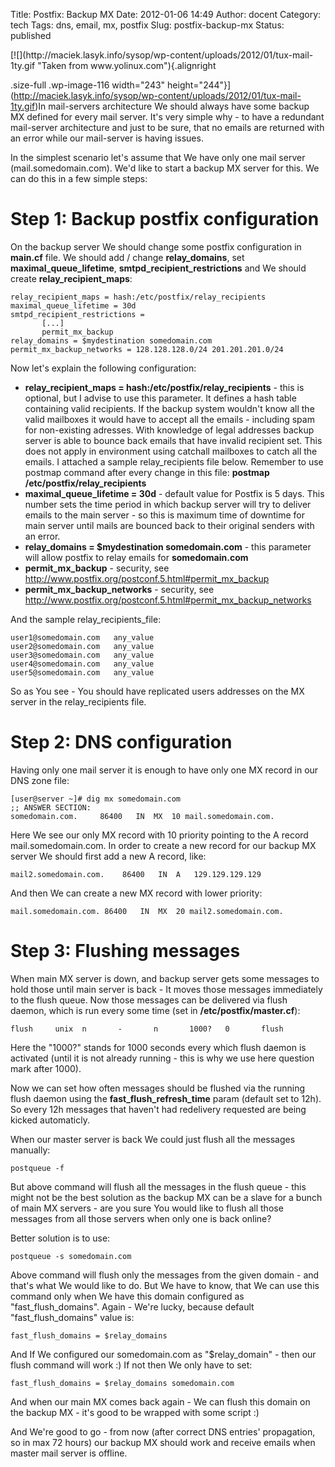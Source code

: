 Title: Postfix: Backup MX
Date: 2012-01-06 14:49
Author: docent
Category: tech
Tags: dns, email, mx, postfix
Slug: postfix-backup-mx
Status: published

<!--:en-->[![](http://maciek.lasyk.info/sysop/wp-content/uploads/2012/01/tux-mail-1ty.gif "Taken from www.yolinux.com"){.alignright
.size-full .wp-image-116 width="243"
height="244"}](http://maciek.lasyk.info/sysop/wp-content/uploads/2012/01/tux-mail-1ty.gif)In
mail-servers architecture We should always have some backup MX defined
for every mail server. It's very simple why - to have a redundant
mail-server architecture and just to be sure, that no emails are
returned with an error while our mail-server is having issues.

In the simplest scenario let's assume that We have only one mail server
(mail.somedomain.com). We'd like to start a backup MX server for this.
We can do this in a few simple steps:

Step 1: Backup postfix configuration
====================================

On the backup server We should change some postfix configuration in
**main.cf** file. We should add / change **relay\_domains**, set
**maximal\_queue\_lifetime**, **smtpd\_recipient\_restrictions** and We
should create **relay\_recipient\_maps**:

    relay_recipient_maps = hash:/etc/postfix/relay_recipients
    maximal_queue_lifetime = 30d
    smtpd_recipient_restrictions =
           [...]
           permit_mx_backup
    relay_domains = $mydestination somedomain.com
    permit_mx_backup_networks = 128.128.128.0/24 201.201.201.0/24

Now let's explain the following configuration:

-   **relay\_recipient\_maps = hash:/etc/postfix/relay\_recipients** -
    this is optional, but I advise to use this parameter. It defines a
    hash table containing valid recipients. If the backup system
    wouldn't know all the valid mailboxes it would have to accept all
    the emails - including spam for non-existing adresses. With
    knowledge of legal addresses backup server is able to bounce back
    emails that have invalid recipient set. This does not apply in
    environment using catchall mailboxes to catch all the emails. I
    attached a sample relay\_recipients file below. Remember to use
    postmap command after every change in this file: **postmap
    /etc/postfix/relay\_recipients**
-   **maximal\_queue\_lifetime = 30d** - default value for Postfix is
    5 days. This number sets the time period in which backup server will
    try to deliver emails to the main server - so this is maximum time
    of downtime for main server until mails are bounced back to their
    original senders with an error.
-   **relay\_domains = \$mydestination somedomain.com** - this parameter
    will allow postfix to relay emails for **somedomain.com**
-   **permit\_mx\_backup** - security, see
    <http://www.postfix.org/postconf.5.html#permit_mx_backup>
-   **permit\_mx\_backup\_networks** - security, see
    <http://www.postfix.org/postconf.5.html#permit_mx_backup_networks>

And the sample relay\_recipients\_file:

    user1@somedomain.com   any_value
    user2@somedomain.com   any_value
    user3@somedomain.com   any_value
    user4@somedomain.com   any_value
    user5@somedomain.com   any_value

So as You see - You should have replicated users addresses on the MX
server in the relay\_recipients file.

Step 2: DNS configuration
=========================

Having only one mail server it is enough to have only one MX record in
our DNS zone file:

    [user@server ~]# dig mx somedomain.com
    ;; ANSWER SECTION:
    somedomain.com.     86400   IN  MX  10 mail.somedomain.com.

Here We see our only MX record with 10 priority pointing to the A record
mail.somedomain.com. In order to create a new record for our backup MX
server We should first add a new A record, like:

    mail2.somedomain.com.    86400   IN  A   129.129.129.129

And then We can create a new MX record with lower priority:

    mail.somedomain.com. 86400   IN  MX  20 mail2.somedomain.com.

Step 3: Flushing messages
=========================

When main MX server is down, and backup server gets some messages to
hold those until main server is back - It moves those messages
immediately to the flush queue. Now those messages can be delivered via
flush daemon, which is run every some time (set in
**/etc/postfix/master.cf**):

    flush     unix  n       -       n       1000?   0       flush

Here the "1000?" stands for 1000 seconds every which flush daemon is
activated (until it is not already running - this is why we use here
question mark after 1000).

Now we can set how often messages should be flushed via the running
flush daemon using the **fast\_flush\_refresh\_time** param (default set
to 12h). So every 12h messages that haven't had redelivery requested are
being kicked automaticly.

When our master server is back We could just flush all the messages
manually:

    postqueue -f

But above command will flush all the messages in the flush queue - this
might not be the best solution as the backup MX can be a slave for a
bunch of main MX servers - are you sure You would like to flush all
those messages from all those servers when only one is back online?

Better solution is to use:

    postqueue -s somedomain.com

Above command will flush only the messages from the given domain - and
that's what We would like to do. But We have to know, that We can use
this command only when We have this domain configured as
"fast\_flush\_domains". Again - We're lucky, because default
"fast\_flush\_domains" value is:

    fast_flush_domains = $relay_domains

And If We configured our somedomain.com as "\$relay\_domain" - then our
flush command will work :) If not then We only have to set:

    fast_flush_domains = $relay_domains somedomain.com

And when our main MX comes back again - We can flush this domain on the
backup MX - it's good to be wrapped with some script :)

And We're good to go - from now (after correct DNS entries' propagation,
so in max 72 hours) our backup MX should work and receive emails when
master mail server is offline.<!--:-->
